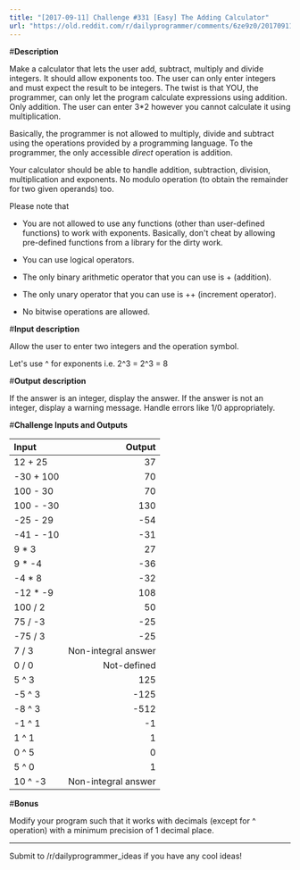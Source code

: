 ```yaml
---
title: "[2017-09-11] Challenge #331 [Easy] The Adding Calculator"
url: "https://old.reddit.com/r/dailyprogrammer/comments/6ze9z0/20170911_challenge_331_easy_the_adding_calculator/"
---
```


#**Description**

Make a calculator that lets the user add, subtract, multiply and divide integers. It should allow exponents too. The user can only enter integers and must expect the result to be integers. The twist is that YOU, the programmer, can only let the program calculate expressions using addition. Only addition. The user can enter 3*2 however you cannot calculate it using multiplication. 

Basically, the programmer is not allowed to multiply, divide and subtract using the operations provided by a programming language. To the programmer, the only accessible *direct* operation is addition.

Your calculator should be able to handle addition, subtraction, division, multiplication and exponents. No modulo operation (to obtain the remainder for two given operands) too. 

Please note that

+ You are not allowed to use any functions (other than user-defined functions) to work with exponents. Basically, don't cheat by allowing pre-defined functions from a library for the dirty work. 

+ You can use logical operators.

+ The only binary arithmetic operator that you can use is \+ (addition).

+ The only unary operator that you can use is \+\+ (increment operator). 

+ No bitwise operations are allowed.

#**Input description** 

Allow the user to enter two integers and the operation symbol.

Let's use \^ for exponents i.e. 2\^3 = 2^3 = 8

#**Output description** 

If the answer is an integer, display the answer. If the answer is not an integer, display a warning message. Handle errors like 1/0 appropriately.

#**Challenge Inputs and Outputs**

Input | Output
:--| --:
12 + 25 | 37
-30 + 100 | 70
100 - 30 | 70
100 - -30 | 130
-25 - 29 | -54
-41 - -10 | -31
9 * 3 | 27
9 * -4 | -36
-4 * 8 | -32
-12 * -9 | 108
100 / 2 | 50
75 / -3 | -25
-75 / 3 | -25
7 / 3 | Non-integral answer
0 / 0 | Not-defined
5 ^ 3 | 125
-5 ^ 3 | -125
-8 ^ 3 | -512
-1 ^ 1 | -1 
1 ^ 1 | 1
0 ^ 5 | 0
5 ^ 0 | 1
10 ^ -3 | Non-integral answer

#**Bonus**

Modify your program such that it works with decimals (except for \^ operation) with a minimum precision of 1 decimal place. 

----

Submit to /r/dailyprogrammer_ideas if you have any cool ideas!
